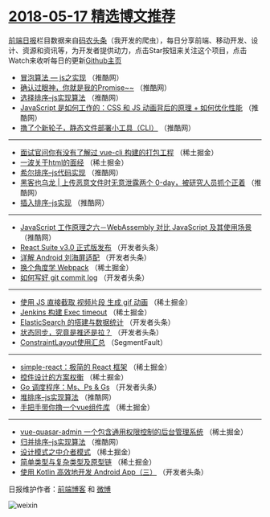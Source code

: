 # [2018-05-17 精选博文推荐](http://hao.caibaojian.com/date/2018/05/17)

[前端日报](http://caibaojian.com/c/news)栏目数据来自[码农头条](http://hao.caibaojian.com/)（我开发的爬虫），每日分享前端、移动开发、设计、资源和资讯等，为开发者提供动力，点击Star按钮来关注这个项目，点击Watch来收听每日的更新[Github主页](https://github.com/kujian/frontendDaily)
* [冒泡算法 — js之实现](http://hao.caibaojian.com/74586.html) （推酷网）
* [确认过眼神，你就是我的Promise~~](http://hao.caibaojian.com/74588.html) （推酷网）
* [选择排序–js实现算法](http://hao.caibaojian.com/74584.html) （推酷网）
* [JavaScript 是如何工作的：CSS 和 JS 动画背后的原理 + 如何优化性能](http://hao.caibaojian.com/74590.html) （推酷网）
* [撸了个新轮子，静态文件部署小工具（CLI）](http://hao.caibaojian.com/74587.html) （推酷网）

***
* [面试官问你有没有了解过 vue-cli 构建的打包工程](http://hao.caibaojian.com/74512.html) （稀土掘金）
* [一波关于html的面经](http://hao.caibaojian.com/74518.html) （稀土掘金）
* [希尔排序–js代码实现](http://hao.caibaojian.com/74582.html) （推酷网）
* [黑客也乌龙 | 上传恶意文件时无意泄露两个 0-day，被研究人员抓个正着](http://hao.caibaojian.com/74576.html) （推酷网）
* [插入排序–js实现](http://hao.caibaojian.com/74583.html) （推酷网）

***
* [JavaScript 工作原理之六－WebAssembly 对比 JavaScript 及其使用场景](http://hao.caibaojian.com/74589.html) （推酷网）
* [React Suite v3.0 正式版发布](http://hao.caibaojian.com/74548.html) （开发者头条）
* [详解 Android 刘海屏适配](http://hao.caibaojian.com/74550.html) （开发者头条）
* [换个角度学 Webpack](http://hao.caibaojian.com/74519.html) （稀土掘金）
* [如何写好 git commit log](http://hao.caibaojian.com/74540.html) （开发者头条）

***
* [使用 JS 直接截取 视频片段 生成 gif 动画](http://hao.caibaojian.com/74633.html) （稀土掘金）
* [Jenkins 构建 Exec timeout](http://hao.caibaojian.com/74511.html) （稀土掘金）
* [ElasticSearch 的搭建与数据统计](http://hao.caibaojian.com/74532.html) （开发者头条）
* [状态同步，究竟是推还是拉？](http://hao.caibaojian.com/74534.html) （开发者头条）
* [ConstraintLayout使用汇总](http://hao.caibaojian.com/74502.html) （SegmentFault）

***
* [simple-react：极简的 React 框架](http://hao.caibaojian.com/74515.html) （稀土掘金）
* [控件设计的方案权衡](http://hao.caibaojian.com/74516.html) （稀土掘金）
* [Go 调度程序：Ms、Ps &amp; Gs](http://hao.caibaojian.com/74537.html) （开发者头条）
* [堆排序–js实现算法](http://hao.caibaojian.com/74579.html) （推酷网）
* [手把手带你撸一个vue组件库](http://hao.caibaojian.com/74640.html) （稀土掘金）

***
* [vue-quasar-admin  一个包含通用权限控制的后台管理系统](http://hao.caibaojian.com/74641.html) （稀土掘金）
* [归并排序–js实现算法](http://hao.caibaojian.com/74581.html) （推酷网）
* [设计模式之中介者模式](http://hao.caibaojian.com/74509.html) （稀土掘金）
* [简单类型与复杂类型及原型链](http://hao.caibaojian.com/74520.html) （稀土掘金）
* [使用 Kotlin 高效地开发 Android App（三）](http://hao.caibaojian.com/74542.html) （开发者头条）

日报维护作者：[前端博客](http://caibaojian.com/) 和 [微博](http://caibaojian.com/go/weibo)

![weixin](https://user-images.githubusercontent.com/3055447/38468989-651132ac-3b80-11e8-8e6b-15122322a9d7.png)